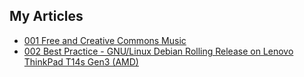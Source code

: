 ## My Articles

- [001 Free and Creative Commons Music](../../../free-and-creative-commons-music/tree/main/index.md)
- [002 Best Practice - GNU/Linux Debian Rolling Release on Lenovo ThinkPad T14s Gen3 (AMD)](../../../linux-debian-on-lenovo-thinkpad-t14s-gen3-with-amd/tree/main/)
